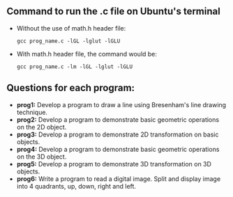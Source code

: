 ## Command to run the .c file on Ubuntu's terminal
- Without the use of math.h header file:
  ```
  gcc prog_name.c -lGL -lglut -lGLU
  ```

- With math.h header file, the command would be:
  ```
  gcc prog_name.c -lm -lGL -lglut -lGLU
  ```


## Questions for each program:
- **prog1:** Develop a program to draw a line using Bresenham's line drawing technique.
- **prog2:** Develop a program to demonstrate basic geometric operations on the 2D object.
- **prog3:** Develop a program to demonstrate 2D transformation on basic objects.
- **prog4:** Develop a program to demonstrate basic geometric operations on the 3D object.
- **prog5:** Develop a program to demonstrate 3D transformation on 3D objects.
- **prog6:** Write a program to read a digital image. Split and display image into 4 quadrants, up, down, right and left.
